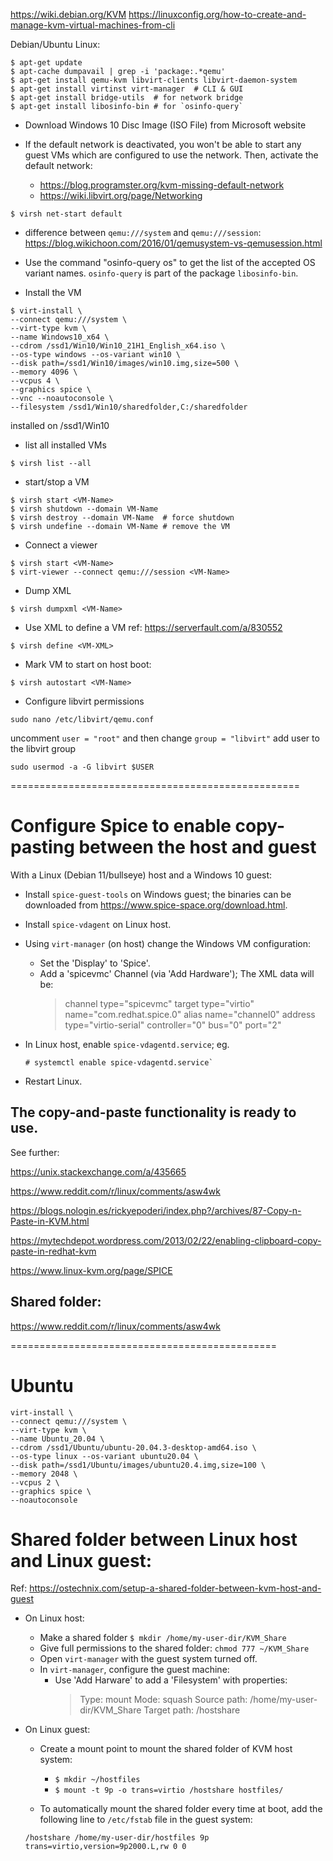 <https://wiki.debian.org/KVM>
<https://linuxconfig.org/how-to-create-and-manage-kvm-virtual-machines-from-cli>

Debian/Ubuntu Linux:
```
$ apt-get update
$ apt-cache dumpavail | grep -i 'package:.*qemu'
$ apt-get install qemu-kvm libvirt-clients libvirt-daemon-system
$ apt-get install virtinst virt-manager  # CLI & GUI
$ apt-get install bridge-utils  # for network bridge
$ apt-get install libosinfo-bin # for `osinfo-query`
```
* Download Windows 10 Disc Image (ISO File) from Microsoft website

* If the default network is deactivated, you won't be able to start any guest VMs which are configured to use the network. Then, activate the default network:
  - <https://blog.programster.org/kvm-missing-default-network>
  - <https://wiki.libvirt.org/page/Networking>
```
$ virsh net-start default
```

* difference between `qemu:///system` and `qemu:///session`: <https://blog.wikichoon.com/2016/01/qemusystem-vs-qemusession.html>
* Use  the  command  "osinfo-query os" to get the list of the accepted OS variant names. `osinfo-query` is part of the package `libosinfo-bin`.

* Install the VM
```
$ virt-install \
--connect qemu:///system \
--virt-type kvm \
--name Windows10_x64 \
--cdrom /ssd1/Win10/Win10_21H1_English_x64.iso \
--os-type windows --os-variant win10 \
--disk path=/ssd1/Win10/images/win10.img,size=500 \
--memory 4096 \
--vcpus 4 \
--graphics spice \
--vnc --noautoconsole \
--filesystem /ssd1/Win10/sharedfolder,C:/sharedfolder
```
installed on /ssd1/Win10

* list all installed VMs
```
$ virsh list --all
```
* start/stop a VM
```
$ virsh start <VM-Name>
$ virsh shutdown --domain VM-Name
$ virsh destroy --domain VM-Name  # force shutdown
$ virsh undefine --domain VM-Name # remove the VM
```
* Connect a viewer
```
$ virsh start <VM-Name>
$ virt-viewer --connect qemu:///session <VM-Name>
```
* Dump XML
```
$ virsh dumpxml <VM-Name>
```
* Use XML to define a VM
  ref: <https://serverfault.com/a/830552>
```
$ virsh define <VM-XML>
```

* Mark VM to start on host boot:
```
$ virsh autostart <VM-Name>
```

* Configure libvirt permissions
```
sudo nano /etc/libvirt/qemu.conf
```
uncomment `user = "root"` and then change `group = "libvirt"`
add user to the libvirt group
```
sudo usermod -a -G libvirt $USER
```

==================================================
# Configure Spice to enable copy-pasting between the host and guest

With a Linux (Debian 11/bullseye) host and a Windows 10 guest:

* Install `spice-guest-tools` on Windows guest; the binaries can be downloaded from <https://www.spice-space.org/download.html>.
* Install `spice-vdagent` on Linux host.
* Using `virt-manager` (on host) change the Windows VM configuration:
  - Set the 'Display' to  'Spice'.
  - Add a 'spicevmc' Channel (via 'Add Hardware');
    The XML data will be:
    > channel type="spicevmc"
    > target type="virtio"
    > name="com.redhat.spice.0"
    > alias name="channel0"
    > address type="virtio-serial" controller="0" bus="0" port="2"

* In Linux host, enable `spice-vdagentd.service`; eg.
    ```
    # systemctl enable spice-vdagentd.service`
    ```
* Restart Linux.

The copy-and-paste functionality is ready to use.
----

See further:

https://unix.stackexchange.com/a/435665

https://www.reddit.com/r/linux/comments/asw4wk

https://blogs.nologin.es/rickyepoderi/index.php?/archives/87-Copy-n-Paste-in-KVM.html

https://mytechdepot.wordpress.com/2013/02/22/enabling-clipboard-copy-paste-in-redhat-kvm

https://www.linux-kvm.org/page/SPICE


Shared folder:
--------------
https://www.reddit.com/r/linux/comments/asw4wk


==============================================
# Ubuntu
```
virt-install \
--connect qemu:///system \
--virt-type kvm \
--name Ubuntu_20.04 \
--cdrom /ssd1/Ubuntu/ubuntu-20.04.3-desktop-amd64.iso \
--os-type linux --os-variant ubuntu20.04 \
--disk path=/ssd1/Ubuntu/images/ubuntu20.4.img,size=100 \
--memory 2048 \
--vcpus 2 \
--graphics spice \
--noautoconsole
```

# Shared folder between Linux host and Linux guest:
Ref: <https://ostechnix.com/setup-a-shared-folder-between-kvm-host-and-guest>

* On Linux host:
  - Make a shared folder `$ mkdir /home/my-user-dir/KVM_Share`
  - Give full permissions to the shared folder: `chmod 777 ~/KVM_Share`
  - Open `virt-manager` with the guest system turned off.
  - In `virt-manager`, configure the guest machine:
    + Use 'Add Harware' to add a 'Filesystem' with properties:
      > Type: mount
      > Mode: squash
      > Source path: /home/my-user-dir/KVM_Share
      > Target path: /hostshare

* On Linux guest:
  - Create a mount point to mount the shared folder of KVM host system:
    + `$ mkdir ~/hostfiles`
    + `$ mount -t 9p -o trans=virtio /hostshare hostfiles/`

  - To automatically mount the shared folder every time at boot, add the following line to `/etc/fstab` file in the guest system:
  ```
  /hostshare /home/my-user-dir/hostfiles 9p trans=virtio,version=9p2000.L,rw 0 0
  ```
